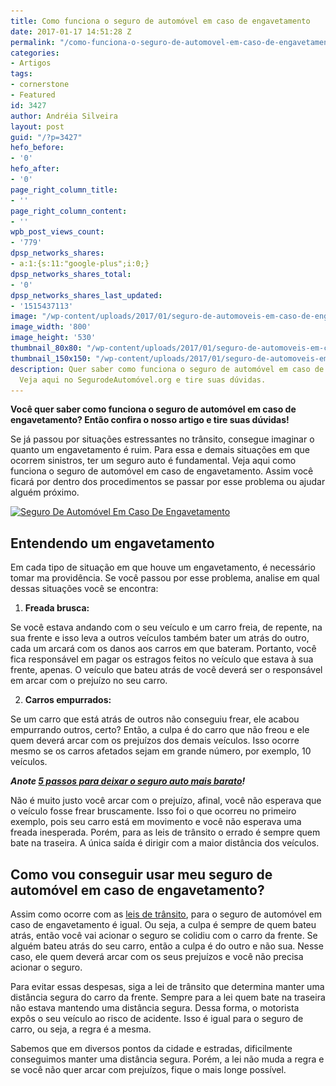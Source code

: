 ```yaml
---
title: Como funciona o seguro de automóvel em caso de engavetamento
date: 2017-01-17 14:51:28 Z
permalink: "/como-funciona-o-seguro-de-automovel-em-caso-de-engavetamento"
categories:
- Artigos
tags:
- cornerstone
- Featured
id: 3427
author: Andréia Silveira
layout: post
guid: "/?p=3427"
hefo_before:
- '0'
hefo_after:
- '0'
page_right_column_title:
- ''
page_right_column_content:
- ''
wpb_post_views_count:
- '779'
dpsp_networks_shares:
- a:1:{s:11:"google-plus";i:0;}
dpsp_networks_shares_total:
- '0'
dpsp_networks_shares_last_updated:
- '1515437113'
image: "/wp-content/uploads/2017/01/seguro-de-automoveis-em-caso-de-engavetamento.jpg"
image_width: '800'
image_height: '530'
thumbnail_80x80: "/wp-content/uploads/2017/01/seguro-de-automoveis-em-caso-de-engavetamento-80x80.jpg"
thumbnail_150x150: "/wp-content/uploads/2017/01/seguro-de-automoveis-em-caso-de-engavetamento-150x150.jpg"
description: Quer saber como funciona o seguro de automóvel em caso de engavetamento?
  Veja aqui no SegurodeAutomóvel.org e tire suas dúvidas.
---
```


**Você quer saber como funciona o seguro de automóvel em caso de engavetamento? Então confira o nosso artigo e tire suas dúvidas!**

Se já passou por situações estressantes no trânsito, consegue imaginar o quanto um engavetamento é ruim. Para essa e demais situações em que ocorrem sinistros, ter um seguro auto é fundamental. Veja aqui como funciona o seguro de automóvel em caso de engavetamento. Assim você ficará por dentro dos procedimentos se passar por esse problema ou ajudar alguém próximo.

[<img class="aligncenter wp-image-3428 size-large" title="Como funciona o seguro de automóvel em caso de engavetamento" src="/wp-content/uploads/2017/01/seguro-de-automoveis-em-caso-de-engavetamento-700x464.jpg" alt="Seguro De Automóvel Em Caso De Engavetamento" width="700" height="464" srcset="/wp-content/uploads/2017/01/seguro-de-automoveis-em-caso-de-engavetamento-700x464.jpg 700w, /wp-content/uploads/2017/01/seguro-de-automoveis-em-caso-de-engavetamento-250x166.jpg 250w, /wp-content/uploads/2017/01/seguro-de-automoveis-em-caso-de-engavetamento-768x509.jpg 768w, /wp-content/uploads/2017/01/seguro-de-automoveis-em-caso-de-engavetamento-120x80.jpg 120w, /wp-content/uploads/2017/01/seguro-de-automoveis-em-caso-de-engavetamento.jpg 800w" sizes="(max-width: 700px) 100vw, 700px" />](/wp-content/uploads/2017/01/seguro-de-automoveis-em-caso-de-engavetamento.jpg)

## Entendendo um engavetamento

Em cada tipo de situação em que houve um engavetamento, é necessário tomar ma providência. Se você passou por esse problema, analise em qual dessas situações você se encontra:

  1. **Freada brusca:**

Se você estava andando com o seu veículo e um carro freia, de repente, na sua frente e isso leva a outros veículos também bater um atrás do outro, cada um arcará com os danos aos carros em que bateram. Portanto, você fica responsável em pagar os estragos feitos no veículo que estava à sua frente, apenas. O veículo que bateu atrás de você deverá ser o responsável em arcar com o prejuízo no seu carro.

<ol start="2">
  <li>
    <strong>Carros empurrados:</strong>
  </li>
</ol>

Se um carro que está atrás de outros não conseguiu frear, ele acabou empurrando outros, certo? Então, a culpa é do carro que não freou e ele quem deverá arcar com os prejuízos dos demais veículos. Isso ocorre mesmo se os carros afetados sejam em grande número, por exemplo, 10 veículos.

_**Anote <a href="/5-passos-para-diminuir-o-preco-do-seguro-auto" target="_blank">5 passos para deixar o seguro auto mais barato</a>!**_

Não é muito justo você arcar com o prejuízo, afinal, você não esperava que o veículo fosse frear bruscamente. Isso foi o que ocorreu no primeiro exemplo, pois seu carro está em movimento e você não esperava uma freada inesperada. Porém, para as leis de trânsito o errado é sempre quem bate na traseira. A única saída é dirigir com a maior distância dos veículos.

## Como vou conseguir usar meu seguro de automóvel em caso de engavetamento?

Assim como ocorre com as <a href="https://www.legjur.com/jurisprudencia/busca?q=acidente-de-transito-engavetamento-culpa-do-condutor-d&op=com" target="_blank">leis de trânsito</a>, para o seguro de automóvel em caso de engavetamento é igual. Ou seja, a culpa é sempre de quem bateu atrás, então você vai acionar o seguro se colidiu com o carro da frente. Se alguém bateu atrás do seu carro, então a culpa é do outro e não sua. Nesse caso, ele quem deverá arcar com os seus prejuízos e você não precisa acionar o seguro.

Para evitar essas despesas, siga a lei de trânsito que determina manter uma distância segura do carro da frente. Sempre para a lei quem bate na traseira não estava mantendo uma distância segura. Dessa forma, o motorista expôs o seu veículo ao risco de acidente. Isso é igual para o seguro de carro, ou seja, a regra é a mesma.

Sabemos que em diversos pontos da cidade e estradas, dificilmente conseguimos manter uma distância segura. Porém, a lei não muda a regra e se você não quer arcar com prejuízos, fique o mais longe possível.